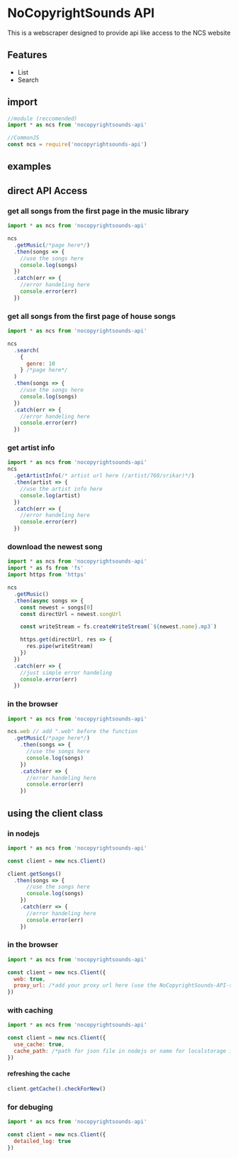 # NoCopyrightSounds API

This is a webscraper designed to provide api like access to the NCS website

## Features

- List
- Search

## import

```js
//module (reccomended)
import * as ncs from 'nocopyrightsounds-api'

//CommonJS
const ncs = require('nocopyrightsounds-api')
```

## examples

## direct API Access

### get all songs from the first page in the music library

```js
import * as ncs from 'nocopyrightsounds-api'

ncs
  .getMusic(/*page here*/)
  .then(songs => {
    //use the songs here
    console.log(songs)
  })
  .catch(err => {
    //error handeling here
    console.error(err)
  })
```

### get all songs from the first page of house songs

```js
import * as ncs from 'nocopyrightsounds-api'

ncs
  .search(
    {
      genre: 10
    } /*page here*/
  )
  .then(songs => {
    //use the songs here
    console.log(songs)
  })
  .catch(err => {
    //error handeling here
    console.error(err)
  })
```

### get artist info

```js
import * as ncs from 'nocopyrightsounds-api'
ncs
  .getArtistInfo(/* artist url here (/artist/760/srikar)*/)
  .then(artist => {
    //use the artist info here
    console.log(artist)
  })
  .catch(err => {
    //error handeling here
    console.error(err)
  })
```

### download the newest song

```js
import * as ncs from 'nocopyrightsounds-api'
import * as fs from 'fs'
import https from 'https'

ncs
  .getMusic()
  .then(async songs => {
    const newest = songs[0]
    const directUrl = newest.songUrl

    const writeStream = fs.createWriteStream(`${newest.name}.mp3`)

    https.get(directUrl, res => {
      res.pipe(writeStream)
    })
  })
  .catch(err => {
    //just simple error handeling
    console.error(err)
  })
```

### in the browser

```js
import * as ncs from 'nocopyrightsounds-api'

ncs.web // add ".web" before the function 
  .getMusic(/*page here*/)
    .then(songs => {
      //use the songs here
      console.log(songs)
    })
    .catch(err => {
      //error handeling here
      console.error(err)
    })
```

## using the client class

### in nodejs

```js
import * as ncs from 'nocopyrightsounds-api'

const client = new ncs.Client()

client.getSongs()
  .then(songs => {
      //use the songs here
      console.log(songs)
    })
    .catch(err => {
      //error handeling here
      console.error(err)
    })
```

### in the browser

```js
import * as ncs from 'nocopyrightsounds-api'

const client = new ncs.Client({
  web: true,
  proxy_url: /*add your proxy url here (use the NoCopyrightSounds-API-server found on npm)*/
})
```

### with caching

```js
import * as ncs from 'nocopyrightsounds-api'

const client = new ncs.Client({
  use_cache: true,
  cache_path: /*path for json file in nodejs or name for localstorage in browser*/
})
```
#### refreshing the cache

```js
client.getCache().checkForNew()
```

### for debuging

```js
import * as ncs from 'nocopyrightsounds-api'

const client = new ncs.Client({
  detailed_log: true
})
```
